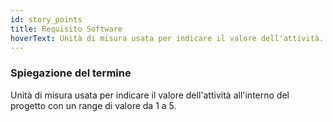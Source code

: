 ```yaml
---
id: story_points
title: Requisito Software
hoverText: Unità di misura usata per indicare il valore dell'attività.
---
```


### Spiegazione del termine

Unità di misura usata per indicare il valore dell'attività all'interno del progetto con un range di valore da 1 a 5.
